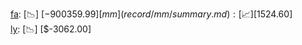 [fa](record/fa/summary.md): [📉] [$-900359.99]  
[mm](record/mm/summary.md): [📈] [$1524.60]  
[ly](record/ly/summary.md): [📉] [$-3062.00]  
